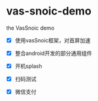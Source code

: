 # vas-snoic-demo
the VasSnoic demo

* [x] 使用vasSnoic框架，对首屏加速
* [x] 整合android开发的部分通用组件
* [x] 开机splash
* [x] 扫码测试
* [x] 微信支付


